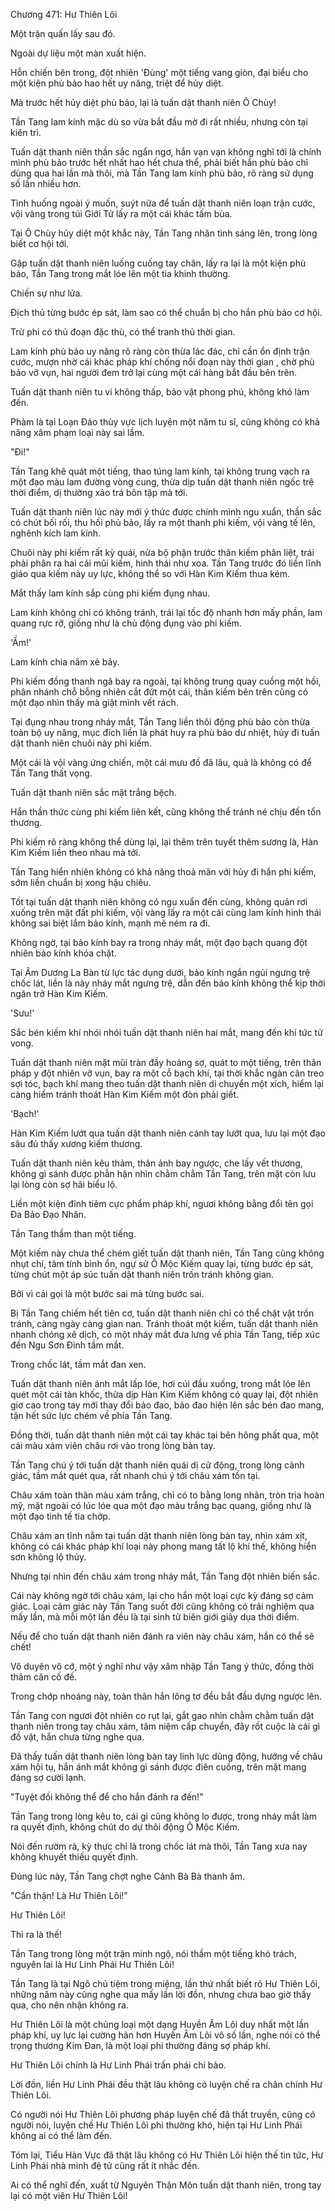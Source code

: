 




Chương 471: Hư Thiên Lôi


Một trận quấn lấy sau đó.

Ngoài dự liệu một màn xuất hiện.

Hỗn chiến bên trong, đột nhiên 'Đùng' một tiếng vang giòn, đại biểu cho một kiện phù bảo hao hết uy năng, triệt để hủy diệt.

Mà trước hết hủy diệt phù bảo, lại là tuấn dật thanh niên Ô Chùy!

Tần Tang lam kính mặc dù so vừa bắt đầu mờ đi rất nhiều, nhưng còn tại kiên trì.

Tuấn dật thanh niên thần sắc ngẩn ngơ, hắn vạn vạn không nghĩ tới là chính mình phù bảo trước hết nhất hao hết chưa thể, phải biết hắn phù bảo chỉ dùng qua hai lần mà thôi, mà Tần Tang lam kính phù bảo, rõ ràng sử dụng số lần nhiều hơn.

Tình huống ngoài ý muốn, suýt nữa để tuấn dật thanh niên loạn trận cước, vội vàng trong túi Giới Tử lấy ra một cái khác tấm bùa.

Tại Ô Chùy hủy diệt một khắc này, Tần Tang nhãn tình sáng lên, trong lòng biết cơ hội tới.

Gặp tuấn dật thanh niên luống cuống tay chân, lấy ra lại là một kiện phù bảo, Tần Tang trong mắt lóe lên một tia khinh thường.

Chiến sự như lửa.

Địch thủ từng bước ép sát, làm sao có thể chuẩn bị cho hắn phù bảo cơ hội.

Trừ phi có thủ đoạn đặc thù, có thể tranh thủ thời gian.

Lam kính phù bảo uy năng rõ ràng còn thừa lác đác, chỉ cần ổn định trận cước, mượn nhờ cái khác pháp khí chống nổi đoạn này thời gian , chờ phù bảo vỡ vụn, hai người đem trở lại cùng một cái hàng bắt đầu bên trên.

Tuấn dật thanh niên tu vi không thấp, bảo vật phong phú, không khó làm đến.

Phàm là tại Loạn Đảo thủy vực lịch luyện một năm tu sĩ, cũng không có khả năng xâm phạm loại này sai lầm.

"Đi!"

Tần Tang khẽ quát một tiếng, thao túng lam kính, tại không trung vạch ra một đạo màu lam đường vòng cung, thừa dịp tuấn dật thanh niên ngốc trệ thời điểm, dị thường xảo trá bôn tập mà tới.

Tuấn dật thanh niên lúc này mới ý thức được chính mình ngu xuẩn, thần sắc có chút bối rối, thu hồi phù bảo, lấy ra một thanh phi kiếm, vội vàng tế lên, nghênh kích lam kính.

Chuôi này phi kiếm rất kỳ quái, nửa bộ phận trước thân kiếm phân liệt, trái phải phân ra hai cái mũi kiếm, hình thái như xoa. Tần Tang trước đó liền lĩnh giáo qua kiếm này uy lực, không thể so với Hàn Kim Kiếm thua kém.

Mắt thấy lam kính sắp cùng phi kiếm đụng nhau.

Lam kính không chỉ có không tránh, trái lại tốc độ nhanh hơn mấy phần, lam quang rực rỡ, giống như là chủ động đụng vào phi kiếm.

'Ầm!'

Lam kính chia năm xẻ bảy.

Phi kiếm đồng thanh ngã bay ra ngoài, tại không trung quay cuồng một hồi, phân nhánh chỗ bỗng nhiên cắt đứt một cái, thân kiếm bên trên cũng có một đạo nhìn thấy mà giật mình vết rách.

Tại đụng nhau trong nháy mắt, Tần Tang liền thôi động phù bảo còn thừa toàn bộ uy năng, mục đích liền là phát huy ra phù bảo dư nhiệt, hủy đi tuấn dật thanh niên chuôi này phi kiếm.

Một cái là vội vàng ứng chiến, một cái mưu đồ đã lâu, quả là không có để Tần Tang thất vọng.

Tuấn dật thanh niên sắc mặt trắng bệch.

Hắn thần thức cùng phi kiếm liên kết, cũng không thể tránh né chịu đến tổn thương.

Phi kiếm rõ ràng không thể dùng lại, lại thêm trên tuyết thêm sương là, Hàn Kim Kiếm liền theo nhau mà tới.

Tần Tang hiển nhiên không có khả năng thoả mãn với hủy đi hắn phi kiếm, sớm liền chuẩn bị xong hậu chiêu.

Tốt tại tuấn dật thanh niên không có ngu xuẩn đến cùng, không quản rơi xuống trên mặt đất phi kiếm, vội vàng lấy ra một cái cùng lam kính hình thái không sai biệt lắm bảo kính, mạnh mẽ ném ra đi.

Không ngờ, tại bảo kính bay ra trong nháy mắt, một đạo bạch quang đột nhiên bảo kính khóa chặt.

Tại Âm Dương La Bàn từ lực tác dụng dưới, bảo kính ngắn ngủi ngưng trệ chốc lát, liền là này nháy mắt ngưng trệ, dẫn đến bảo kính không thể kịp thời ngăn trở Hàn Kim Kiếm.

'Sưu!'

Sắc bén kiếm khí nhói nhói tuấn dật thanh niên hai mắt, mang đến khí tức tử vong.

Tuấn dật thanh niên mặt mũi tràn đầy hoảng sợ, quát to một tiếng, trên thân pháp y đột nhiên vỡ vụn, bay ra một cỗ bạch khí, tại thời khắc ngàn cân treo sợi tóc, bạch khí mang theo tuấn dật thanh niên di chuyển một xích, hiểm lại càng hiểm tránh thoát Hàn Kim Kiếm một đòn phải giết.

'Bạch!'

Hàn Kim Kiếm lướt qua tuấn dật thanh niên cánh tay lướt qua, lưu lại một đạo sâu đủ thấy xương kiếm thương.

Tuấn dật thanh niên kêu thảm, thân ảnh bay ngược, che lấy vết thương, không gì sánh được phẫn hận nhìn chằm chằm Tần Tang, trên mặt còn lưu lại lòng còn sợ hãi biểu lộ.

Liền một kiện đỉnh tiêm cực phẩm pháp khí, ngươi không bằng đổi tên gọi Đa Bảo Đạo Nhân.

Tần Tang thầm than một tiếng.

Một kiếm này chưa thể chém giết tuấn dật thanh niên, Tần Tang cũng không nhụt chí, tâm tính bình ổn, ngự sử Ô Mộc Kiếm quay lại, từng bước ép sát, từng chút một áp súc tuấn dật thanh niên trốn tránh không gian.

Bởi vì cái gọi là một bước sai mà từng bước sai.

Bị Tần Tang chiếm hết tiên cơ, tuấn dật thanh niên chỉ có thể chật vật trốn tránh, càng ngày càng gian nan. Tránh thoát một kiếm, tuấn dật thanh niên nhanh chóng xê dịch, có một nháy mắt đưa lưng về phía Tần Tang, tiếp xúc đến Ngu Sơn Đình tầm mắt.

Trong chốc lát, tầm mắt đan xen.

Tuấn dật thanh niên ánh mắt lấp lóe, hơi cúi đầu xuống, trong mắt lóe lên quét một cái tàn khốc, thừa dịp Hàn Kim Kiếm không có quay lại, đột nhiên giơ cao trong tay mới thay đổi bảo đao, bảo đao hiện lên sắc bén đao mang, tận hết sức lực chém về phía Tần Tang.

Đồng thời, tuấn dật thanh niên một cái tay khác tại bên hông phất qua, một cái màu xám viên châu rơi vào trong lòng bàn tay.

Tần Tang chú ý tới tuấn dật thanh niên quái dị cử động, trong lòng cảnh giác, tầm mắt quét qua, rất nhanh chú ý tới châu xám tồn tại.

Châu xám toàn thân màu xám trắng, chỉ có to bằng long nhãn, tròn trịa hoàn mỹ, mặt ngoài có lúc lóe qua một đạo màu trắng bạc quang, giống như là một đạo tinh tế tia chớp.

Châu xám an tĩnh nằm tại tuấn dật thanh niên lòng bàn tay, nhìn xám xịt, không có cái khác pháp khí loại này phong mang tất lộ khí thế, không hiển sơn không lộ thủy.

Nhưng tại nhìn đến châu xám trong nháy mắt, Tần Tang đột nhiên biến sắc.

Cái này không ngờ tới châu xám, lại cho hắn một loại cực kỳ đáng sợ cảm giác. Loại cảm giác này Tần Tang suốt đời cũng không có trải nghiệm qua mấy lần, mà mỗi một lần đều là tại sinh tử biên giới giãy dụa thời điểm.

Nếu để cho tuấn dật thanh niên đánh ra viên này châu xám, hắn có thể sẽ chết!

Vô duyên vô cớ, một ý nghĩ như vậy xâm nhập Tần Tang ý thức, đồng thời thâm căn cố đế.

Trong chớp nhoáng này, toàn thân hắn lông tơ đều bắt đầu dựng ngược lên.

Tần Tang con ngươi đột nhiên co rụt lại, gắt gao nhìn chằm chằm tuấn dật thanh niên trong tay châu xám, tâm niệm cấp chuyển, đây rốt cuộc là cái gì đồ vật, hắn chưa từng nghe qua.

Đã thấy tuấn dật thanh niên lòng bàn tay linh lực dũng động, hướng về châu xám hội tụ, hắn ánh mắt không gì sánh được điên cuồng, trên mặt mang đáng sợ cười lạnh.

"Tuyệt đối không thể để cho hắn đánh ra đến!"

Tần Tang trong lòng kêu to, cái gì cũng không lo được, trong nháy mắt làm ra quyết định, không chút do dự thôi động Ô Mộc Kiếm.

Nói đến rườm rà, kỳ thực chỉ là trong chốc lát mà thôi, Tần Tang xưa nay không khuyết thiếu quyết định.

Đúng lúc này, Tần Tang chợt nghe Cảnh Bà Bà thanh âm.

"Cẩn thận! Là Hư Thiên Lôi!"

Hư Thiên Lôi!

Thì ra là thế!

Tần Tang trong lòng một trận minh ngộ, nói thầm một tiếng khó trách, nguyên lai là Hư Linh Phái Hư Thiên Lôi!

Tần Tang là tại Ngô chủ tiệm trong miệng, lần thứ nhất biết rõ Hư Thiên Lôi, những năm này cũng nghe qua mấy lần lời đồn, nhưng chưa bao giờ thấy qua, cho nên nhận không ra.

Hư Thiên Lôi là một chủng loại một dạng Huyền Âm Lôi duy nhất một lần pháp khí, uy lực lại cường hãn hơn Huyền Âm Lôi vô số lần, nghe nói có thể trọng thương Kim Đan, là một loại phi thường đáng sợ pháp khí.

Hư Thiên Lôi chính là Hư Linh Phái trấn phái chí bảo.

Lời đồn, liền Hư Linh Phái đều thật lâu không có luyện chế ra chân chính Hư Thiên Lôi.

Có người nói Hư Thiên Lôi phương pháp luyện chế đã thất truyền, cũng có người nói, luyện chế Hư Thiên Lôi phi thường khó, hiện tại Hư Linh Phái không ai có thể làm đến.

Tóm lại, Tiểu Hàn Vực đã thật lâu không có Hư Thiên Lôi hiện thế tin tức, Hư Linh Phái nhà mình đệ tử cũng rất ít nhắc đến.

Ai có thể nghĩ đến, xuất từ Nguyên Thận Môn tuấn dật thanh niên, trong tay lại có một viên Hư Thiên Lôi!




